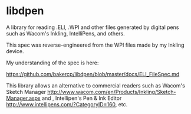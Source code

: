 libdpen
=======

A library for reading .ELI, .WPI and other files generated by digital pens such as Wacom's Inkling, IntelliPens, and others.

This spec was reverse-engineered from the WPI files made by my Inkling device.

My understanding of the spec is here:

https://github.com/bakercp/libdpen/blob/master/docs/ELI_FileSpec.md

This library allows an alternative to commercial readers such as Wacom's Sketch Manager http://www.wacom.com/en/Products/Inkling/Sketch-Manager.aspx and , Intellipen's Pen & Ink Editor http://www.intellipens.com/?CategoryID=160, etc.


